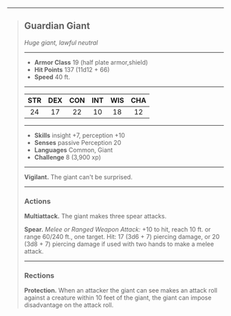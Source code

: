 ***
> ## Guardian Giant
> *Huge giant, lawful neutral*
> 
> ***
> 
> - **Armor Class** 19 (half plate armor,shield)
> - **Hit Points** 137 (11d12 + 66)
> - **Speed** 40 ft.
> 
> ***
> 
> |STR|DEX|CON|INT|WIS|CHA|
> |:---:|:---:|:---:|:---:|:---:|:---:|
> |24|17|22|10|18|12|
> 
> ***
> 
> - **Skills** insight +7, perception +10
> - **Senses** passive Perception 20
> - **Languages** Common, Giant
> - **Challenge** 8 (3,900 xp)
> 
> ***
> 
> **Vigilant.** The giant can't be surprised.
> 
> ***
> 
> ### Actions
> **Multiattack.** The giant makes three spear attacks.
> 
> **Spear.** *Melee or Ranged Weapon Attack:* +10 to hit, reach 10 ft. or range 60/240 ft., one target. Hit: 17 (3d6 + 7) piercing damage, or 20 (3d8 + 7) piercing damage if used with two hands to make a melee attack.
> 
> ***
> 
> ### Rections
> **Protection.** When an attacker the giant can see makes an attack roll against a creature within 10 feet of the giant, the giant can impose disadvantage on the attack roll.